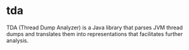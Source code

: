 tda
===

TDA (Thread Dump Analyzer) is a Java library that parses JVM thread dumps and translates them into representations that facilitates further analysis.
